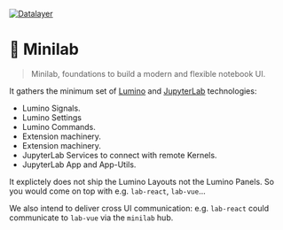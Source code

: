 [![Datalayer](https://raw.githubusercontent.com/datalayer/datalayer/main/res/logo/datalayer-25.svg?sanitize=true)](https://datalayer.io)

# 🎹 Minilab

> Minilab, foundations to build a modern and flexible notebook UI.

It gathers the minimum set of [Lumino](https://github.com/jupyterlab/jupyterlab) and [JupyterLab](https://github.com/jupyterlab/jupyterlab) technologies:

- Lumino Signals.
- Lumino Settings
- Lumino Commands.
- Extension machinery.
- Extension machinery.
- JupyterLab Services to connect with remote Kernels.
- JupyterLab App and App-Utils.

It explictely does not ship the Lumino Layouts not the Lumino Panels. So you would come on top with e.g. `lab-react`, `lab-vue`...

We also intend to deliver cross UI communication: e.g. `lab-react` could communicate to `lab-vue` via the `minilab` hub.
